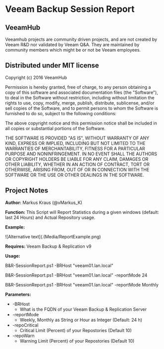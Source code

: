 # Veeam Backup Session Report
## VeeamHub
Veeamhub projects are community driven projects, and are not created by Veeam R&D nor validated by Veeam Q&A. They are maintained by community members which might be or not be Veeam employees. 

## Distributed under MIT license
Copyright (c) 2016 VeeamHub

Permission is hereby granted, free of charge, to any person obtaining a copy of this software and associated documentation files (the "Software"), to deal in the Software without restriction, including without limitation the rights to use, copy, modify, merge, publish, distribute, sublicense, and/or sell copies of the Software, and to permit persons to whom the Software is furnished to do so, subject to the following conditions:

The above copyright notice and this permission notice shall be included in all copies or substantial portions of the Software.

THE SOFTWARE IS PROVIDED "AS IS", WITHOUT WARRANTY OF ANY KIND, EXPRESS OR IMPLIED, INCLUDING BUT NOT LIMITED TO THE WARRANTIES OF MERCHANTABILITY, FITNESS FOR A PARTICULAR PURPOSE AND NONINFRINGEMENT. IN NO EVENT SHALL THE AUTHORS OR COPYRIGHT HOLDERS BE LIABLE FOR ANY CLAIM, DAMAGES OR OTHER LIABILITY, WHETHER IN AN ACTION OF CONTRACT, TORT OR OTHERWISE, ARISING FROM, OUT OF OR IN CONNECTION WITH THE SOFTWARE OR THE USE OR OTHER DEALINGS IN THE SOFTWARE.

## Project Notes
**Author:** Markus Kraus (@vMarkus_K)

**Function:** This Script will Report Statistics during a given windows (default: last 24 Hours) and Actual Repository usage.

**Example:** 

![Alternative text](.(Media/ReportExample.png)

**Requires:** Veeam Backup & Replication v9

**Usage:** 

B&R-SessionReport.ps1 -BRHost "veeam01.lan.local"

B&R-SessionReport.ps1 -BRHost "veeam01.lan.local" -reportMode 24

B&R-SessionReport.ps1 -BRHost "veeam01.lan.local" -reportMode Monthly

**Parameters:**

* -BRHost
	* What is the FQDN of your Veeam Backup & Replication Server
* -reportMode
	* Weekly, Monthly as String or Hour as Integer (Default: 24 h)
* -repoCritical
    * Critical Limit (Percent) of your Repostories (Default 10) 
* -repoWarn
    * Warning Limit (Percent) of your Repostories (Default 10) 
